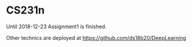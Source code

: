 # CS231n

Until 2018-12-23 Assignment1 is finished.

Other technics are deployed at https://github.com/ds18b20/DeepLearning

